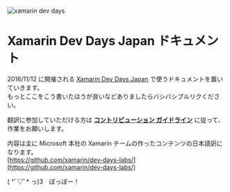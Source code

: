 ![xamarin dev days](https://github.com/xamarin/dev-days-labs/blob/master/header.png)

# Xamarin Dev Days Japan ドキュメント

2016/11/12 に開催される [Xamarin Dev Days Japan](https://ti.to/xamarin/dev-days-tokyo/ja) で使うドキュメントを置いていきます。　　    
もっとここをこう書いたほうが良いなどありましたらバシバシプルリクください。

翻訳に参加していただける方は **[コントリビューション ガイドライン](CONTRIBUTING.md)** に従って、作業をお願いします。

内容は主に Microsoft 本社の Xamarin チームの作ったコンテンツの日本語訳になります。    
[https://github.com/xamarin/dev-days-labs/](https://github.com/xamarin/dev-days-labs/)

( \*ﾟ▽ﾟ\*  っ)З　ぽっぽー！
